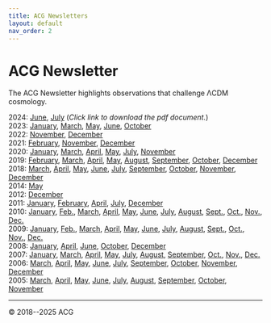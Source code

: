 ```yaml
---
title: ACG Newsletters
layout: default
nav_order: 2
---
```


# ACG Newsletter

The ACG Newsletter highlights observations that challenge ΛCDM cosmology.

2024: [June](./2024acg06newsletter.pdf), [July](./2024acg07newsletter.pdf) (*Click link to download the pdf document.*)  
2023: [January](./2023acg01newsletter.pdf), [March](./2023acg03newsletter.pdf), [May](./2023acg05newsletter.pdf), [June](./2023acg06newsletter.pdf), [October](./2023acg10newsletter.pdf)  
2022: [November](./2022acg11newsletter.pdf), [December](./2022acg12newsletter.pdf)  
2021: [February](./2021acg02newsletter.pdf), [November](./2021acg11newsletter.pdf), [December](./2021acg12newsletter.pdf)  
2020: [January](./2020acg01newsletter.pdf), [March](./2020acg03newsletter.pdf), [April](./2020acg04newsletter.pdf), [May](./2020acg05newsletter.pdf), [July](./2020acg07newsletter.pdf), [November](./2020acg11newsletter.pdf)  
2019: [February](./2019acg02newsletter.pdf), [March](./2019acg03newsletter.pdf), [April](./2019acg04newsletter.pdf), [May](./2019acg05newsletter.pdf), [August](./2019acg08newsletter.pdf), [September](./2019acg09newsletter.pdf), [October](./2019acg10newsletter.pdf), [December](./2019acg12newsletter.pdf)  
2018: [March](./2018acg03newsletter.pdf), [April](./2018acg04newsletter.pdf), [May](./2018acg05newsletter.pdf), [June](./2018acg06newsletter.pdf), [July](./2018acg07newsletter.pdf), [September](./2018acg09newsletter.pdf), [October](./2018acg10newsletter.pdf), [November](./2018acg11newsletter.pdf), [December](./2018acg12newsletter.pdf)  
2014: [May](./2014acg05newsletter.pdf)  
2012: [December](./2012acg12newsletter.pdf)  
2011: [January](./2011acg01newsletter.pdf), [February](./2011acg02newsletter.pdf), [April](./2011acg04newsletter.pdf), [July](./2011acg07newsletter.pdf), [December](./2011acg12newsletter.pdf)  
2010: [January](./2010acg01newsletter.pdf), [Feb.](./2010acg02newsletter.pdf), [March](./2010acg03newsletter.pdf), [April](./2010acg04newsletter.pdf), [May](./2010acg05newsletter.pdf), [June](./2010acg06newsletter.pdf), [July](./2010acg07newsletter.pdf), [August](./2010acg08newsletter.pdf), [Sept.](./2010acg09newsletter.pdf), [Oct.](./2010acg10newsletter.pdf), [Nov.](./2010acg11newsletter.pdf), [Dec.](./2010acg12newsletter.pdf)  
2009: [January](./2009acg01newsletter.pdf), [Feb.](./2009acg02newsletter.pdf), [March](./2009acg03newsletter.pdf), [April](./2009acg04newsletter.pdf), [May](./2009acg05newsletter.pdf), [June](./2009acg06newsletter.pdf), [July](./2009acg07newsletter.pdf), [August](./2009acg08newsletter.pdf), [Sept.](./2009acg09newsletter.pdf), [Oct.](./2009acg10newsletter.pdf), [Nov.](./2009acg11newsletter.pdf), [Dec.](./2009acg12newsletter.pdf)  
2008: [January](./2008acg01newsletter.pdf), [April](./2008acg04newsletter.pdf), [June](./2008acg06newsletter.pdf), [October](./2008acg10newsletter.pdf), [December](./2008acg12newsletter.pdf)  
2007: [January](./2007acg01newsletter.pdf), [March](./2007acg03newsletter.pdf), [April](./2007acg04newsletter.pdf), [May](./2007acg05newsletter.pdf), [July](./2007acg07newsletter.pdf), [August](./2007acg08newsletter.pdf), [September](./2007acg09newsletter.pdf), [Oct.](./2007acg10newsletter.pdf), [Nov.](./2007acg11newsletter.pdf), [Dec.](./2007acg12newsletter.pdf)  
2006: [March](./2006acg03newsletter.pdf), [April](./2006acg04newsletter.pdf), [May](./2006acg05newsletter.pdf), [June](./2006acg06newsletter.pdf), [July](./2006acg07newsletter.pdf), [September](./2006acg09newsletter.pdf), [October](./2006acg10newsletter.pdf), [November](./2006acg11newsletter.pdf), [December](./2006acg12newsletter.pdf)  
2005: [March](./2005acg03newsletter.pdf), [April](./2005acg04newsletter.pdf), [May](./2005acg05newsletter.pdf), [June](./2005acg03newsletter.pdf), [July](./2005acg07newsletter.pdf), [August](./2005acg08newsletter.pdf), [September](./2005acg09newsletter.pdf), [October](./2005acg10newsletter.pdf), [November](./2005acg11newsletter.pdf)

---

© 2018--2025 ACG
